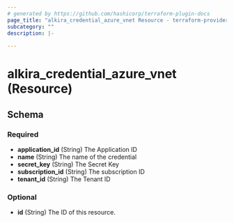 ```yaml
---
# generated by https://github.com/hashicorp/terraform-plugin-docs
page_title: "alkira_credential_azure_vnet Resource - terraform-provider-alkira"
subcategory: ""
description: |-
  
---
```


# alkira_credential_azure_vnet (Resource)





<!-- schema generated by tfplugindocs -->
## Schema

### Required

- **application_id** (String) The Application ID
- **name** (String) The name of the credential
- **secret_key** (String) The Secret Key
- **subscription_id** (String) The subscription ID
- **tenant_id** (String) The Tenant ID

### Optional

- **id** (String) The ID of this resource.


